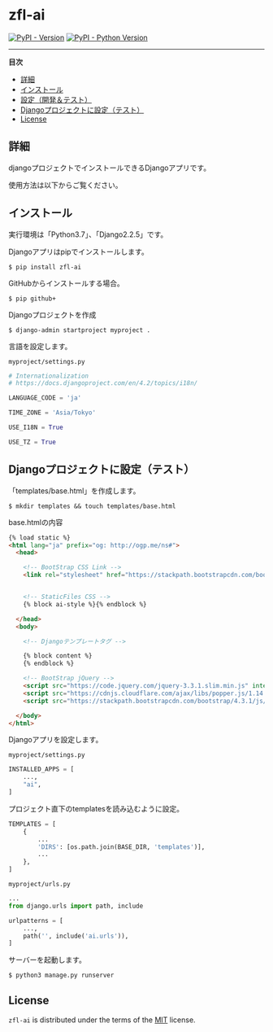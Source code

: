 # zfl-ai

[![PyPI - Version](https://img.shields.io/pypi/v/django-hatch.svg)](https://pypi.org/project/django-hatch)
[![PyPI - Python Version](https://img.shields.io/pypi/pyversions/django-hatch.svg)](https://pypi.org/project/django-hatch)

-----

**目次**

- [詳細](#詳細)
- [インストール](#インストール)
- [設定（開発＆テスト）](#設定)
- [Djangoプロジェクトに設定（テスト）](#Djangoプロジェクトに設定（テスト）)
- [License](#license)

## 詳細

djangoプロジェクトでインストールできるDjangoアプリです。

使用方法は以下からご覧ください。

## インストール

実行環境は「Python3.7」、「Django2.2.5」です。

Djangoアプリはpipでインストールします。

```console
$ pip install zfl-ai
```

GitHubからインストールする場合。

```console
$ pip github+
```

Djangoプロジェクトを作成

```console
$ django-admin startproject myproject .
```

言語を設定します。

`myproject/settings.py`

```python
# Internationalization
# https://docs.djangoproject.com/en/4.2/topics/i18n/

LANGUAGE_CODE = 'ja'

TIME_ZONE = 'Asia/Tokyo'

USE_I18N = True

USE_TZ = True
```

## Djangoプロジェクトに設定（テスト）

「templates/base.html」を作成します。

```console
$ mkdir templates && touch templates/base.html
```

base.htmlの内容

```html
{% load static %}
<html lang="ja" prefix="og: http://ogp.me/ns#">
  <head>

    <!-- BootStrap CSS Link -->
    <link rel="stylesheet" href="https://stackpath.bootstrapcdn.com/bootstrap/4.3.1/css/bootstrap.min.css" integrity="sha384-ggOyR0iXCbMQv3Xipma34MD+dH/1fQ784/j6cY/iJTQUOhcWr7x9JvoRxT2MZw1T" crossorigin="anonymous">


    <!-- StaticFiles CSS -->
    {% block ai-style %}{% endblock %}

  </head>
  <body>

    <!-- Djangoテンプレートタグ -->

    {% block content %}
    {% endblock %}

    <!-- BootStrap jQuery -->
    <script src="https://code.jquery.com/jquery-3.3.1.slim.min.js" integrity="sha384-q8i/X+965DzO0rT7abK41JStQIAqVgRVzpbzo5smXKp4YfRvH+8abtTE1Pi6jizo" crossorigin="anonymous"></script>
    <script src="https://cdnjs.cloudflare.com/ajax/libs/popper.js/1.14.7/umd/popper.min.js" integrity="sha384-UO2eT0CpHqdSJQ6hJty5KVphtPhzWj9WO1clHTMGa3JDZwrnQq4sF86dIHNDz0W1" crossorigin="anonymous"></script>
    <script src="https://stackpath.bootstrapcdn.com/bootstrap/4.3.1/js/bootstrap.min.js" integrity="sha384-JjSmVgyd0p3pXB1rRibZUAYoIIy6OrQ6VrjIEaFf/nJGzIxFDsf4x0xIM+B07jRM" crossorigin="anonymous"></script>

  </body>
</html>
```

Djangoアプリを設定します。

`myproject/settings.py`

```python
INSTALLED_APPS = [
    ...,
    "ai",
]
```

プロジェクト直下のtemplatesを読み込むように設定。

```python
TEMPLATES = [
    {
        ...
        'DIRS': [os.path.join(BASE_DIR, 'templates')],
        ...
    },
]
```

`myproject/urls.py`

```python
...
from django.urls import path, include

urlpatterns = [
    ...,
    path('', include('ai.urls')),
]
```

サーバーを起動します。

```console
$ python3 manage.py runserver
```

## License

`zfl-ai` is distributed under the terms of the [MIT](https://spdx.org/licenses/MIT.html) license.
